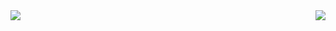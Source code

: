 <div style="display: flex; justify-content: space-between">
    
<img src="https://user-images.githubusercontent.com/114026410/211699224-faa318a5-d634-48af-b194-7d8d2ae47b13.jpeg">
<img src="https://user-images.githubusercontent.com/114026410/211673822-079c33f8-3144-422c-815a-3ed3d3c46d67.gif">

</div>
